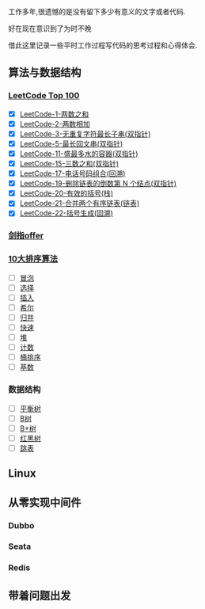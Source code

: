 工作多年,很遗憾的是没有留下多少有意义的文字或者代码.

好在现在意识到了为时不晚

借此这里记录一些平时工作过程写代码的思考过程和心得体会.

## 算法与数据结构

### [LeetCode Top 100](https://leetcode-cn.com/problem-list/2cktkvj/)

- [x] [LeetCode-1-两数之和](src/main/java/com/roadmap/algorithm/leetcode/TwoSum1.java)
- [x] [LeetCode-2-两数相加](src/main/java/com/roadmap/algorithm/leetcode/AddTwoNumbers2.java)
- [x] [LeetCode-3-无重复字符最长子串(双指针)](src/main/java/com/roadmap/algorithm/leetcode/LengthOfLongestSubstring3.java)
- [x] [LeetCode-5-最长回文串(双指针)](src/main/java/com/roadmap/algorithm/leetcode/LongestPalindrome5.java)
- [x] [LeetCode-11-盛最多水的容器(双指针)](src/main/java/com/roadmap/algorithm/leetcode/MaxArea11.java)
- [x] [LeetCode-15-三数之和(双指针)](src/main/java/com/roadmap/algorithm/leetcode/ThreeSum15.java)
- [x] [LeetCode-17-电话号码组合(回溯)](src/main/java/com/roadmap/algorithm/leetcode/LetterCombinations17.java)
- [x] [LeetCode-19-删除链表的倒数第 N 个结点(双指针)](src/main/java/com/roadmap/algorithm/leetcode/RemoveNthFromEnd19.java)
- [x] [LeetCode-20-有效的括号(栈)](src/main/java/com/roadmap/algorithm/leetcode/IsValid20.java)
- [x] [LeetCode-21-合并两个有序链表(链表)](src/main/java/com/roadmap/algorithm/leetcode/MergeTwoLists21.java)
- [x] [LeetCode-22-括号生成(回溯)](src/main/java/com/roadmap/algorithm/leetcode/GenerateParenthesis22.java)

### [剑指offer](https://leetcode-cn.com/problemset/lcof/)


### [10大排序算法](https://www.runoob.com/w3cnote/ten-sorting-algorithm.html)

- [ ] [冒泡](article/排序算法.md)
- [ ] [选择]()
- [ ] [插入]()
- [ ] [希尔]()
- [ ] [归并]()
- [ ] [快速]()
- [ ] [堆]()
- [ ] [计数]()
- [ ] [桶排序]()
- [ ] [基数]()

### 数据结构

- [ ] [平衡树]()
- [ ] [B树]()
- [ ] [B+树]()
- [ ] [红黑树]()
- [ ] [跳表]()
       
## Linux

## 从零实现中间件

### Dubbo

### Seata

### Redis

## 带着问题出发

